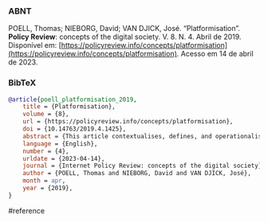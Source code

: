 ### ABNT
POELL, Thomas; NIEBORG, David; VAN DJICK, José. “Platformisation”. **Policy Review**: concepts of the digital society. V. 8. N. 4. Abril de 2019. Disponível em: [https://policyreview.info/concepts/platformisation](https://policyreview.info/concepts/platformisation). Acesso em 14 de abril de 2023.

### BibTeX
```bibtex
@article{poell_platformisation_2019,
	title = {Platformisation},
	volume = {8},
	url = {https://policyreview.info/concepts/platformisation},
	doi = {10.14763/2019.4.1425},
	abstract = {This article contextualises, defines, and operationalises the concept of platformisation. Drawing insights from different scholarly perspectives on platforms—software studies, critical political economy, business studies, and cultural studies—it develops a comprehensive approach to this process. Platformisation is defined as the penetration of infrastructures, economic processes and governmental frameworks of digital platforms in different economic sectors and spheres of life, as well as the reorganisation of cultural practices and imaginations around these platforms. Using app stores as an example, we show how this definition can be employed in research.},
	language = {English},
	number = {4},
	urldate = {2023-04-14},
	journal = {Internet Policy Review: concepts of the digital society},
	author = {POELL, Thomas and NIEBORG, David and VAN DJICK, José},
	month = apr,
	year = {2019},
}
```

#reference